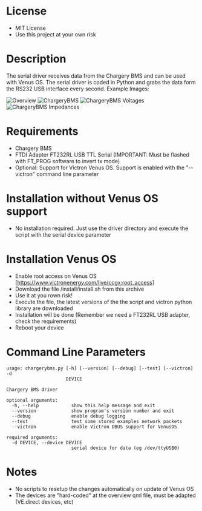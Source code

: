  # License
 - MIT License
 - Use this project at your own risk

 # Description

The serial driver receives data from the Chargery BMS and can be used with Venus OS. The serial driver is coded in Python
and grabs the data form the RS232 USB interface every second. Example Images:

![Overview](https://raw.githubusercontent.com/Tobi177/venus-chargerybms/master/examples/overview.png)
![ChargeryBMS](https://raw.githubusercontent.com/Tobi177/venus-chargerybms/master/examples/chargerybms.png)
![ChargeryBMS Voltages](https://raw.githubusercontent.com/Tobi177/venus-chargerybms/master/examples/chargerybmsvoltages.png)
![ChargeryBMS Impedances](https://raw.githubusercontent.com/Tobi177/venus-chargerybms/master/examples/chargerybmsimpedances.png)

# Requirements

 - Chargery BMS
 - FTDI Adapter FT232RL USB TTL Serial (IMPORTANT: Must be flashed with FT_PROG software to invert tx mode)
 - Optional: Support for Victron Venus OS. Support is enabled with the "--victron" command line parameter

# Installation without Venus OS support
 - No installation required. Just use the driver directory and execute the script with the serial device parameter

# Installation Venus OS
 - Enable root access on Venus OS [https://www.victronenergy.com/live/ccgx:root_access]
 - Download the file /install/install.sh from this archive
 - Use it at you rown risk!
 - Execute the file, the latest versions of the the script and victron python library are downloaded
 - Installation will be done (Remember we need a FT232RL USB adapter, check the requirements)
 - Reboot your device

# Command Line Parameters
```
usage: chargerybms.py [-h] [--version] [--debug] [--test] [--victron] -d
                      DEVICE

Chargery BMS driver

optional arguments:
  -h, --help            show this help message and exit
  --version             show program's version number and exit
  --debug               enable debug logging
  --test                test some stored examples network packets
  --victron             enable Victron DBUS support for VenusOS

required arguments:
  -d DEVICE, --device DEVICE
                        serial device for data (eg /dev/ttyUSB0)
```

# Notes
- No scripts to resetup the changes automatically on update of Venus OS
- The devices are "hard-coded" at the overview qml file, must be adapted (VE.direct devices, etc) 

